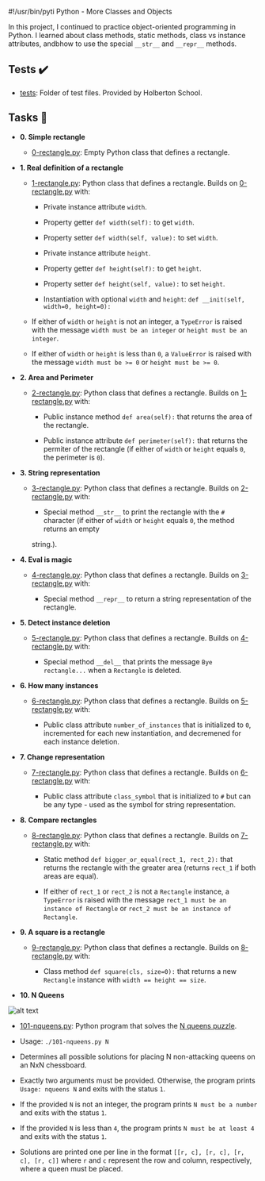 #!/usr/bin/pyti
Python - More Classes and Objects



In this project, I continued to practice object-oriented programming in Python. I learned about class methods, static methods, class vs instance attributes, andbhow to use the special `__str__` and `__repr__` methods.



## Tests :heavy_check_mark:



* [tests](./tests): Folder of test files. Provided by Holberton School.



## Tasks :page_with_curl:



* **0. Simple rectangle**

  * [0-rectangle.py](./0-rectangle.py): Empty Python class that defines a rectangle.



* **1. Real definition of a rectangle**

  * [1-rectangle.py](./1-rectangle.py): Python class that defines a rectangle. Builds on [0-rectangle.py](./0-rectangle.py) with:

    * Private instance attribute `width`.

    * Property getter `def width(self):` to get `width`.

    * Property setter `def width(self, value):` to set `width`.

    * Private instance attribute `height`.

    * Property getter `def height(self):` to get `height`.

    * Property setter `def height(self, value):` to set `height`.

    * Instantiation with optional `width` and `height`: `def __init(self,   width=0, height=0):`

  * If either of `width` or `height` is not an integer, a `TypeError` is raised with the message `width must be an integer` or `height must be an integer`.

  * If either of `width` or `height` is less than `0`, a `ValueError` is raised with the message `width must be >= 0` or `height must be >= 0`.



* **2. Area and Perimeter**

  * [2-rectangle.py](./2-rectangle.py): Python class that defines a rectangle. Builds on [1-rectangle.py](./1-rectangle.py) with:

    * Public instance method `def area(self):` that returns the area of the rectangle.

    * Public instance attribute `def perimeter(self):` that returns the permiter of the rectangle (if either of `width` or `height` equals `0`, the perimeter is `0`).



* **3. String representation**

  * [3-rectangle.py](./3-rectangle.py): Python class that defines a rectangle. Builds on [2-rectangle.py](./2-rectangle.py) with:

    * Special method `__str__` to print the rectangle with the `#` character (if either of `width` or `height` equals `0`, the method returns an empty

    string.).



* **4. Eval is magic**

  * [4-rectangle.py](./4-rectangle.py): Python class that defines a rectangle. Builds on [3-rectangle.py](./3-rectangle.py) with:

    * Special method `__repr__` to return a string representation of the rectangle.



* **5. Detect instance deletion**

  * [5-rectangle.py](./5-rectangle.py): Python class that defines a rectangle. Builds on [4-rectangle.py](./4-rectangle.py) with:

    * Special method `__del__` that prints the message `Bye rectangle...` when a `Rectangle` is deleted.



* **6. How many instances**

  * [6-rectangle.py](./6-rectangle.py): Python class that defines a rectangle. Builds on [5-rectangle.py](./5-rectangle.py) with:

    * Public class attribute `number_of_instances` that is initialized to `0`, incremented for each new instantiation, and decremened for each instance deletion.



* **7. Change representation**

  * [7-rectangle.py](./7-rectangle.py): Python class that defines a rectangle. Builds on [6-rectangle.py](./6-rectangle.py) with:

    * Public class attribute `class_symbol` that is initialized to `#` but can be any type - used as the symbol for string representation.



* **8. Compare rectangles**

  * [8-rectangle.py](./8-rectangle.py): Python class that defines a rectangle. Builds on [7-rectangle.py](./7-rectangle.py) with:

    * Static method `def bigger_or_equal(rect_1, rect_2):` that returns the rectangle with the greater area (returns `rect_1` if both areas are equal).

    * If either of `rect_1` or `rect_2` is not a `Rectangle` instance, a `TypeError` is raised with the message `rect_1 must be an instance of Rectangle` or `rect_2 must be an instance of Rectangle`.



* **9. A square is a rectangle**

  * [9-rectangle.py](./9-rectangle.py): Python class that defines a rectangle. Builds on [8-rectangle.py](./8-rectangle.py) with:

    * Class method `def square(cls, size=0):` that returns a new `Rectangle` instance with `width == height == size`.



* **10. N Queens**



 ![alt text](http://www.crestbook.com/files/Judit-photo1_602x433.jpg)

 

  * [101-nqueens.py](./101-nqueens.py): Python program that solves the [N queens puzzle](https://en.wikipedia.org/wiki/Eight_queens_puzzle).

  * Usage: `./101-nqueens.py N`

  * Determines all possible solutions for placing N non-attacking queens on an NxN chessboard.

  * Exactly two arguments must be provided. Otherwise, the program prints `Usage: nqueens N` and exits with the status `1`.

  * If the provided `N` is not an integer, the program prints `N must be a number` and exits with the status `1`.

  * If the provided `N` is less than `4`, the program prints `N must be at least 4` and exits with the status `1`.

  * Solutions are printed one per line in the format `[[r, c], [r, c], [r, c], [r, c]]` where `r` and `c` represent the row and column, respectively, where a queen must be placed.
